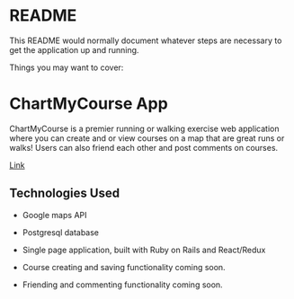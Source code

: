 # README

This README would normally document whatever steps are necessary to get the
application up and running.

Things you may want to cover:

# ChartMyCourse App

ChartMyCourse is a premier running or walking exercise web application where you can create and or view courses on a map that are great runs or walks! Users can also friend each other and post comments on courses.

[Link](https://chart-my-course.herokuapp.com/#/)

## Technologies Used
* Google maps API
* Postgresql database
* Single page application, built with Ruby on Rails and React/Redux









* Course creating and saving functionality coming soon.
* Friending and commenting functionality coming soon.
